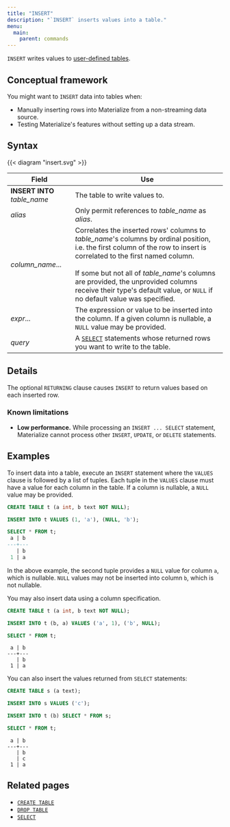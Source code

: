 ```yaml
---
title: "INSERT"
description: "`INSERT` inserts values into a table."
menu:
  main:
    parent: commands
---
```


`INSERT` writes values to [user-defined tables](../create-table).

## Conceptual framework

You might want to `INSERT` data into tables when:

- Manually inserting rows into Materialize from a non-streaming data source.
- Testing Materialize's features without setting up a data stream.

## Syntax

{{< diagram "insert.svg" >}}

Field | Use
------|-----
**INSERT INTO** _table_name_ | The table to write values to.
_alias_ | Only permit references to _table_name_ as _alias_.
_column_name_... | Correlates the inserted rows' columns to _table_name_'s columns by ordinal position, i.e. the first column of the row to insert is correlated to the first named column. <br/><br/>If some but not all of _table_name_'s columns are provided, the unprovided columns receive their type's default value, or `NULL` if no default value was specified.
_expr_... | The expression or value to be inserted into the column. If a given column is nullable, a `NULL` value may be provided.
_query_ | A [`SELECT`](../select) statements whose returned rows you want to write to the table.

## Details

The optional `RETURNING` clause causes `INSERT` to return values based on each inserted row.

### Known limitations

* **Low performance.** While processing an `INSERT ... SELECT` statement,
  Materialize cannot process other `INSERT`, `UPDATE`, or `DELETE` statements.

## Examples

To insert data into a table, execute an `INSERT` statement where the `VALUES` clause
is followed by a list of tuples. Each tuple in the `VALUES` clause must have a value
for each column in the table. If a column is nullable, a `NULL` value may be provided.

```sql
CREATE TABLE t (a int, b text NOT NULL);

INSERT INTO t VALUES (1, 'a'), (NULL, 'b');

SELECT * FROM t;
 a | b
---+---
   | b
 1 | a
```

In the above example, the second tuple provides a `NULL` value for column `a`, which
is nullable. `NULL` values may not be inserted into column `b`, which is not nullable.

You may also insert data using a column specification.

```sql
CREATE TABLE t (a int, b text NOT NULL);

INSERT INTO t (b, a) VALUES ('a', 1), ('b', NULL);

SELECT * FROM t;
```
```
 a | b
---+---
   | b
 1 | a
```

You can also insert the values returned from `SELECT` statements:

```sql
CREATE TABLE s (a text);

INSERT INTO s VALUES ('c');

INSERT INTO t (b) SELECT * FROM s;

SELECT * FROM t;
```
```
 a | b
---+---
   | b
   | c
 1 | a
```

## Related pages

- [`CREATE TABLE`](../create-table)
- [`DROP TABLE`](../drop-table)
- [`SELECT`](../select)
